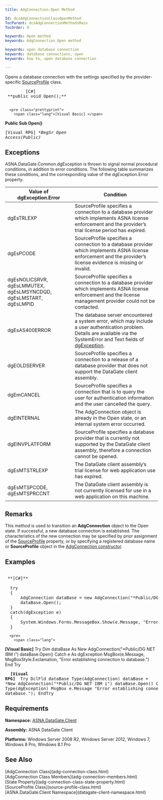 ```yaml
---
title: AdgConnection.Open Method

Id: dcsAdgConnectionClassOpenMethod
TocParent: dcsAdgConnectionMethodsMain
TocOrder: 9

keywords: Open method
keywords: AdgConnection.Open method

keywords: open database connection
keywords: database connections, open
keywords: how to, open database connection

---
```


Opens a database connection with the settings specified by the provider-specific [SourceProfile](source-profile-class.html) class. 
<pre class="prettyprint">
        <span class="lang">[C#]</span>
 **public void Open();** 
      </pre>
      <pre class="prettyprint">
        <span class="lang">[Visual Basic] </span>
 **Public Sub Open()** 
      </pre>
      <pre class="prettyprint">
        <span class="lang">[Visual RPG]</span>
 **BegSr Open Access(*Public)** 
      </pre>

## Exceptions

ASNA.DataGate.Common.dgException is thrown to signal normal procedural conditions, in addition to error conditions. The following table summarizes these conditions, and the corresponding value of the dgException.Error property.
<br />



| Value of 							<br /> 							dgException.Error | Condition |
| ---- | ---- |
| dgEsTRLEXP | SourceProfile specifies a connection to a database provider which implements ASNA license enforcement and the provider’s trial license period has expired. |
| dgEsPCODE | SourceProfile specifies a connection to a database provider which implements ASNA license enforcement and the provider’s license evidence is missing or invalid. |
| dgEsNOLICSRVR, dgEsLMMUTEX, dgEsLMSYNCDQD, dgEsLMSTART, dgEsLMPID | SourceProfile specifies a connection to a database provider which implements ASNA license enforcement and the license management provider could not be contacted. |
| dgEsAS400ERROR | The database server encountered a system error, which may include a user authentication problem. Details are available via the <span>SystemError</span> and <span>Text</span> fields of [dgException](dgexception-class.html). |
| dgEOLDSERVER | SourceProfile specifies a connection to a release of a database provider that does not support the DataGate client assembly. |
| dgEmCANCEL | SourceProfile specifies a connection that is to query the user for authentication information and the user cancelled the query. |
| dgEINTERNAL | The <span>AdgConnection</span> object is already in the <span>Open</span> state, or an internal system error occurred. |
| dgEINVPLATFORM | SourceProfile specifies a database provider that is currently not supported by the DataGate client assembly, therefore a connection cannot be opened. |
| dgEsMTSTRLEXP | The DataGate client assembly’s trial license for web application use has expired. |
| dgEsMTSPCODE, dgEsMTSPRCCNT | The DataGate client assembly is not currently licensed for use in a web application on this machine. |



## Remarks

This method is used to transition an **AdgConnection** object to the Open state. If successful, a new database connection is established. The characteristics of the new connection may be specified by prior assignment of the [ SourceProfile](adg-connection-class-source-profile-property.html) property, or by specifying a registered database name or **SourceProfile** object in the [ AdgConnection constructor](adg-connection-constructors-main.html).
## Examples

<pre>
        <span class="lang">
 **[C#]** 
        </span>
  try
  {
      AdgConnection dataBase = new AdgConnection("*Public/DG NET IBM i");
      dataBase.Open();
  }
  catch(dgException e)
  {
      System.Windows.Forms.MessageBox.Show(e.Message, "Error establishing connection to database.");
  }</pre>
      <pre>
        <span class="lang">
 **[Visual Basic]** 
        </span>
  Try
      Dim dataBase As New AdgConnection("*Public/DG NET IBM i")
      dataBase.Open()
  Catch e As dgException
      MsgBox(e.Message, MsgBoxStyle.Exclamation, "Error establishing connection to database.")
  End Try</pre>
      <pre class="prettyprint">
        <span class="lang">
 **[Visual RPG]** 
        </span>
  Try
      DclFld dataBase Type(AdgConnection)
      dataBase = *New AdgConnection("*Public/DG NET IBM i")
      dataBase.Open()
  Catch e Type(dgException)
      MsgBox e.Message "Error establishing connection to database."); 
  EndTry</pre>

## Requirements

<span> **Namespace:** [ASNA.DataGate.Client](datagate-client-namespace.html) </span> 

<span> **Assembly:** ASNA DataGate Client</span> 

<span> **Platforms:** Windows Server 2008 R2, Windows Server 2012, Windows 7, Windows 8 Pro, Windows 8.1 Pro</span> 
## See Also

<dl />
      [AdgConnection Class](adg-connection-class.html)
      <br />
      [AdgConnection Class Members](adg-connection-members.html)
      <br />
      [State Property](adg-connection-class-state-property.html)
      <br />
      [SourceProfile Class](source-profile-class.html)
      <br />
      [ASNA.DataGate.Client Namespace](datagate-client-namespace.html)

